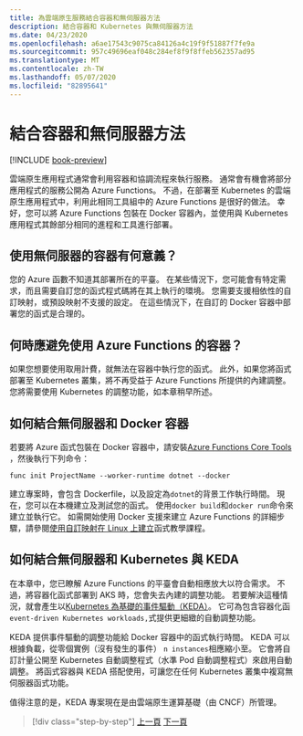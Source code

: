 ```yaml
---
title: 為雲端原生服務結合容器和無伺服器方法
description: 結合容器和 Kubernetes 與無伺服器方法
ms.date: 04/23/2020
ms.openlocfilehash: a6ae17543c9075ca84126a4c19f9f51887f7fe9a
ms.sourcegitcommit: 957c49696eaf048c284ef8f9f8ffeb562357ad95
ms.translationtype: MT
ms.contentlocale: zh-TW
ms.lasthandoff: 05/07/2020
ms.locfileid: "82895641"
---
```

# <a name="combining-containers-and-serverless-approaches"></a>結合容器和無伺服器方法

[!INCLUDE [book-preview](../../../includes/book-preview.md)]

雲端原生應用程式通常會利用容器和協調流程來執行服務。 通常會有機會將部分應用程式的服務公開為 Azure Functions。 不過，在部署至 Kubernetes 的雲端原生應用程式中，利用此相同工具組中的 Azure Functions 是很好的做法。 幸好，您可以將 Azure Functions 包裝在 Docker 容器內，並使用與 Kubernetes 應用程式其餘部分相同的進程和工具進行部署。

## <a name="when-does-it-make-sense-to-use-containers-with-serverless"></a>使用無伺服器的容器有何意義？

您的 Azure 函數不知道其部署所在的平臺。 在某些情況下，您可能會有特定需求，而且需要自訂您的函式程式碼將在其上執行的環境。 您需要支援相依性的自訂映射，或預設映射不支援的設定。 在這些情況下，在自訂的 Docker 容器中部署您的函式是合理的。

## <a name="when-should-you-avoid-using-containers-with-azure-functions"></a>何時應避免使用 Azure Functions 的容器？

如果您想要使用取用計費，就無法在容器中執行您的函式。 此外，如果您將函式部署至 Kubernetes 叢集，將不再受益于 Azure Functions 所提供的內建調整。 您將需要使用 Kubernetes 的調整功能，如本章稍早所述。

## <a name="how-to-combine-serverless-and-docker-containers"></a>如何結合無伺服器和 Docker 容器

若要將 Azure 函式包裝在 Docker 容器中，請安裝[Azure Functions Core Tools](https://github.com/Azure/azure-functions-core-tools) ，然後執行下列命令：

```console
func init ProjectName --worker-runtime dotnet --docker
```

建立專案時，會包含 Dockerfile，以及設定為`dotnet`的背景工作執行時間。 現在，您可以在本機建立及測試您的函式。 使用`docker build`和`docker run`命令來建立並執行它。 如需開始使用 Docker 支援來建立 Azure Functions 的詳細步驟，請參閱[使用自訂映射在 Linux 上建立](https://docs.microsoft.com/azure/azure-functions/functions-create-function-linux-custom-image)函式教學課程。

## <a name="how-to-combine-serverless-and-kubernetes-with-keda"></a>如何結合無伺服器和 Kubernetes 與 KEDA

在本章中，您已瞭解 Azure Functions 的平臺會自動相應放大以符合需求。 不過，將容器化函式部署到 AKS 時，您會失去內建的調整功能。 若要解決這種情況，就會產生以[Kubernetes 為基礎的事件驅動（KEDA）](https://docs.microsoft.com/azure/azure-functions/functions-kubernetes-keda)。 它可為包含容器化函`event-driven Kubernetes workloads,`式提供更細緻的自動調整功能。

KEDA 提供事件驅動的調整功能給 Docker 容器中的函式執行時間。 KEDA 可以根據負載，從零個實例（沒有發生的事件） `n instances`相應縮小至。 它會將自訂計量公開至 Kubernetes 自動調整程式（水準 Pod 自動調整程式）來啟用自動調整。 將函式容器與 KEDA 搭配使用，可讓您在任何 Kubernetes 叢集中複寫無伺服器函式功能。

值得注意的是，KEDA 專案現在是由雲端原生運算基礎（由 CNCF）所管理。

>[!div class="step-by-step"]
>[上一頁](leverage-serverless-functions.md)
>[下一頁](deploy-containers-azure.md)
